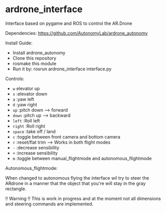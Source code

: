 ardrone_interface
=================
Interface based on pygame and ROS to control the AR.Drone

Dependencies:
https://github.com/AutonomyLab/ardrone_autonomy

Install Guide:
- Install ardrone_autonomy
- Clone this repository
- rosmake this module
- Run it by: rosrun ardrone_interface interface.py

Controls:

* `w`		elevator up	
* `s`	:elevator down
* `a`	:yaw left
* `d`	:yaw right
* `up`	:pitch down --> forward
* `down`	:pitch up   --> backward
* `left`	:Roll left
* `right`	:Roll right
* `space`	 :take off / land
* `c`	:toggle between front camera and bottom camera
* `r`	:reset/flat trim --> Works in both flight modes 
* `-`	:decrease sensibility
* `+`	:increase sensibility
* `m`   :toggle between manual_flightmode and autonomous_flightmode

Autonomous_flightmode:

When changed to autonomous flying the interface wil try to steer the ARdrone in
a manner that the object that you're will stay in the gray rectangle.

!! Warning !! 
This is work in progress and at the moment not all dimensions and steering
commands are implemented.
